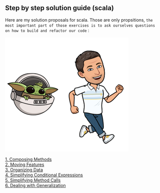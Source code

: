 ## Step by step solution guide (scala)
Here are my solution proposals for scala.
Those are only propsitions, `the most important part of those exercises is to ask ourselves questions on how to build and refactor our code` :

![scala solutions](/img/solutions/solutions.png)

[1. Composing Methods](1.composing-methods.md)  
[2. Moving Features](2.moving-features.md)  
[3. Organizing Data](3.organizing-data.md)  
[4. Simplifying Conditional Expressions](4.simplifying-conditional-expressions.md)  
[5. Simplifying Method Calls](5.simplifying-method-calls.md)  
[6. Dealing with Generalization](6.dealing-with-generalization.md)

